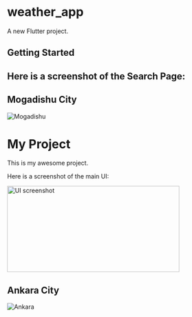 # weather_app

A new Flutter project.

## Getting Started

## Here is a screenshot of the Search Page:
## Mogadishu City
![Mogadishu](https://github.com/user-attachments/assets/5a58d408-25e4-45eb-9a3d-7e41163ef460)

# My Project

This is my awesome project.

Here is a screenshot of the main UI:

<img src="https://github.com/user-attachments/assets/5a58d408-25e4-45eb-9a3d-7e41163ef460" alt="UI screenshot" width="400" height="200">



## Ankara City
![Ankara](https://github.com/user-attachments/assets/f3762ae3-8d43-48e3-bfd1-f54ffdb88cb8)
